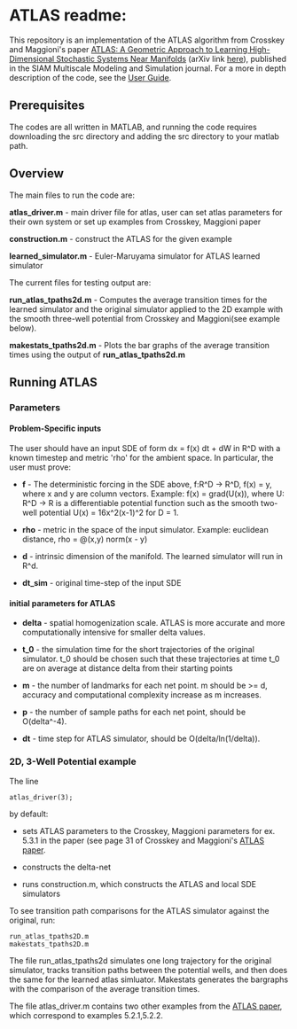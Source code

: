 # ATLAS readme:

This repository is an implementation of the ATLAS algorithm from Crosskey and
Maggioni's paper [ATLAS: A Geometric Approach to Learning High-Dimensional
Stochastic Systems Near Manifolds](https://epubs.siam.org/doi/abs/10.1137/140970951) (arXiv link [here](https://arxiv.org/abs/1404.0667)), published in the SIAM Multiscale Modeling and Simulation journal. For a more in depth description of the code, see the [User Guide](doc/ATLAS_UserGuide.pdf).

## Prerequisites

The codes are all written in MATLAB, and running the code requires downloading
the src directory and adding the src directory to your matlab path.

## Overview

The main files to run the code are:

**atlas_driver.m** - main driver file for atlas, user can set atlas parameters for their own system or set up examples from Crosskey,
Maggioni paper

**construction.m** - construct the ATLAS for the given example

**learned_simulator.m** - Euler-Maruyama simulator for ATLAS learned simulator

The current files for testing output are:

**run_atlas_tpaths2d.m** - Computes the average transition times for the learned simulator and the
original simulator applied to the 2D example with the smooth three-well
potential from Crosskey and Maggioni(see example below).


**makestats_tpaths2d.m** - Plots the bar graphs of the average transition times
using the output of **run_atlas_tpaths2d.m**

## Running ATLAS

### Parameters

#### Problem-Specific inputs

The user should have an input SDE of form dx = f(x) dt + dW in R^D with a known timestep and metric 'rho' for the ambient space. In particular, the user must prove:

* **f** - The deterministic forcing in the SDE above, f:R^D -> R^D, f(x) = y, where x and y are column vectors. Example: f(x) = grad(U(x)), where U: R^D -> R is a differentiable potential function such as the smooth two-well potential U(x) = 16x^2(x-1)^2 for D = 1.

* **rho** - metric in the space of the input simulator. Example: euclidean distance, rho = @(x,y) norm(x -
y)

* **d** - intrinsic dimension of the manifold. The learned simulator will run in R^d.

* **dt_sim** - original time-step of the input SDE


#### initial parameters for ATLAS

* **delta** - spatial homogenization scale. ATLAS is more accurate and more
computationally intensive for smaller delta values.

* **t_0** - the simulation time for the short trajectories of the original simulator. t_0  should be chosen such that these trajectories at time t_0 are on average at distance delta from their starting points


* **m** - the number of landmarks for each net point. m should be >= d, accuracy and
computational complexity increase as m increases.

* **p** - the number of sample paths for each net point, should be O(delta^-4).

* **dt** - time step for ATLAS simulator, should be O(delta/ln(1/delta)).

### 2D, 3-Well Potential example

The line
```
atlas_driver(3);
```
by default:

* sets ATLAS parameters to the Crosskey, Maggioni parameters for ex. 5.3.1 in
the paper (see page 31 of Crosskey and Maggioni's [ATLAS paper](https://epubs.siam.org/doi/abs/10.1137/140970951).

* constructs the delta-net

* runs construction.m, which constructs the ATLAS and local SDE simulators

To see transition path comparisons for the ATLAS simulator against the
original, run:

```
run_atlas_tpaths2D.m
makestats_tpaths2D.m
```

The file run_atlas_tpaths2d simulates one long trajectory for the original
simulator, tracks transition paths between the potential wells, and then does
the same for the learned atlas simluator. Makestats generates the bargraphs
with the comparison of the average transition times.


The file atlas_driver.m contains two other examples from the [ATLAS paper](https://epubs.siam.org/doi/abs/10.1137/140970951), which correspond to examples 5.2.1,5.2.2.

<!--  ## Acknowledgments-->

<!--  * Hat tip to anyone whose code was used
  * Inspiration
  * etc
 --> 

